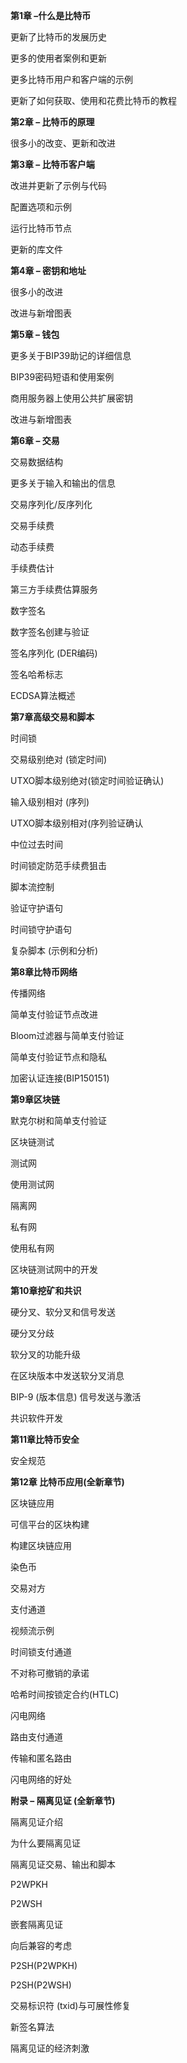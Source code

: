  **第1章 –什么是比特币**

 更新了比特币的发展历史

 更多的使用者案例和更新

 更多比特币用户和客户端的示例

 更新了如何获取、使用和花费比特币的教程

**第2章 – 比特币的原理**

 很多小的改变、更新和改进

**第3章 – 比特币客户端**

 改进并更新了示例与代码

 配置选项和示例

 运行比特币节点

 更新的库文件

**第4章 – 密钥和地址**

很多小的改进

改进与新增图表

**第5章 – 钱包**

 更多关于BIP39助记的详细信息

 BIP39密码短语和使用案例

 商用服务器上使用公共扩展密钥

改进与新增图表

**第6章 – 交易**

交易数据结构

更多关于输入和输出的信息

交易序列化/反序列化

交易手续费

动态手续费

手续费估计

第三方手续费估算服务

数字签名

   数字签名创建与验证

   签名序列化 (DER编码)

   签名哈希标志

  ECDSA算法概述

**第7章高级交易和脚本**

  时间锁

   交易级别绝对 (锁定时间)

   UTXO脚本级别绝对(锁定时间验证确认)

   输入级别相对 (序列)

   UTXO脚本级别相对(序列验证确认

 中位过去时间

 时间锁定防范手续费狙击

 脚本流控制

 验证守护语句

 时间锁守护语句

 复杂脚本 (示例和分析)

**第8章比特币网络**

 传播网络

 简单支付验证节点改进

 Bloom过滤器与简单支付验证

 简单支付验证节点和隐私

 加密认证连接(BIP150151)

**第9章区块链**

  默克尔树和简单支付验证

 区块链测试

   测试网

   使用测试网

   隔离网

   私有网

   使用私有网

 区块链测试网中的开发

**第10章挖矿和共识**

硬分叉、软分叉和信号发送

硬分叉分歧

软分叉的功能升级

 在区块版本中发送软分叉消息

 BIP-9 (版本信息) 信号发送与激活

 共识软件开发

**第11章比特币安全**

 安全规范

**第12章 比特币应用(全新章节)**

 区块链应用

 可信平台的区块构建

 构建区块链应用

 染色币

 交易对方

 支付通道

  视频流示例

  时间锁支付通道

  不对称可撤销的承诺

  哈希时间按锁定合约(HTLC)

 闪电网络

  路由支付通道

  传输和匿名路由

  闪电网络的好处

**附录 – 隔离见证 (全新章节)**

  隔离见证介绍

 为什么要隔离见证

 隔离见证交易、输出和脚本

  P2WPKH

  P2WSH

 嵌套隔离见证

   向后兼容的考虑

  P2SH(P2WPKH)

  P2SH(P2WSH)

 交易标识符 (txid)与可展性修复

 新签名算法

 隔离见证的经济刺激
